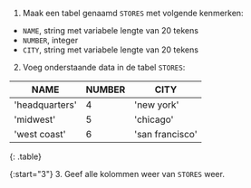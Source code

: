 1. Maak een tabel genaamd `STORES` met volgende kenmerken:
* `NAME`, string met variabele lengte van 20 tekens
* `NUMBER`, integer
* `CITY`, string met variabele lengte van 20 tekens

2. Voeg onderstaande data in de tabel `STORES`:

| NAME           | NUMBER | CITY            |
| -------------- | ------ | --------------- |
| 'headquarters' | 4      | 'new york'      |
| 'midwest'      | 5      | 'chicago'       |
| 'west coast'   | 6      | 'san francisco' |
{: .table}

{:start="3"}
3. Geef alle kolommen weer van `STORES` weer.
